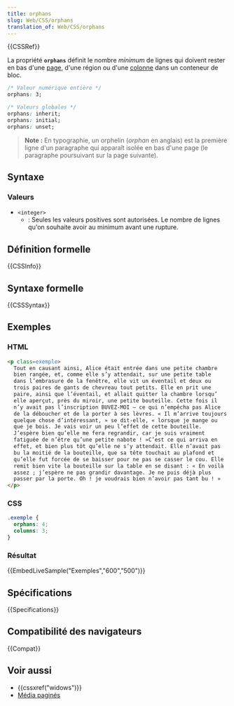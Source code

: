 ```yaml
---
title: orphans
slug: Web/CSS/orphans
translation_of: Web/CSS/orphans
---
```


{{CSSRef}}

La propriété **`orphans`** définit le nombre _minimum_ de lignes qui doivent rester en bas d'une [page](/fr/docs/Web/CSS/M%C3%A9dia_pagin%C3%A9s), d'une région ou d'une [colonne](/fr/docs/Web/CSS/Colonnes_CSS) dans un conteneur de bloc.

```css
/* Valeur numérique entière */
orphans: 3;

/* Valeurs globales */
orphans: inherit;
orphans: initial;
orphans: unset;
```

> **Note :** En typographie, un orphelin (_orphan_ en anglais) est la première ligne d'un paragraphe qui apparaît isolée en bas d'une page (le paragraphe poursuivant sur la page suivante).

## Syntaxe

### Valeurs

- `<integer>`
  - : Seules les valeurs positives sont autorisées. Le nombre de lignes qu'on souhaite avoir au minimum avant une rupture.

## Définition formelle

{{CSSInfo}}

## Syntaxe formelle

{{CSSSyntax}}

## Exemples

### HTML

```html
<p class=exemple>
  Tout en causant ainsi, Alice était entrée dans une petite chambre
  bien rangée, et, comme elle s’y attendait, sur une petite table
  dans l’embrasure de la fenêtre, elle vit un éventail et deux ou
  trois paires de gants de chevreau tout petits. Elle en prit une
  paire, ainsi que l’éventail, et allait quitter la chambre lorsqu’
  elle aperçut, près du miroir, une petite bouteille. Cette fois il
  n’y avait pas l’inscription BUVEZ-MOI — ce qui n’empêcha pas Alice
  de la déboucher et de la porter à ses lèvres. « Il m’arrive toujours
  quelque chose d’intéressant, » se dit-elle, « lorsque je mange ou
  que je bois. Je vais voir un peu l’effet de cette bouteille.
  J’espère bien qu’elle me fera regrandir, car je suis vraiment
  fatiguée de n’être qu’une petite nabote ! »C’est ce qui arriva en
  effet, et bien plus tôt qu’elle ne s’y attendait. Elle n’avait pas
  bu la moitié de la bouteille, que sa tête touchait au plafond et
  qu’elle fut forcée de se baisser pour ne pas se casser le cou. Elle
  remit bien vite la bouteille sur la table en se disant : « En voilà
  assez ; j’espère ne pas grandir davantage. Je ne puis déjà plus
  passer par la porte. Oh ! je voudrais bien n’avoir pas tant bu ! »
</p>
```

### CSS

```css
.exemple {
  orphans: 4;
  columns: 3;
}
```

### Résultat

{{EmbedLiveSample("Exemples","600","500")}}

## Spécifications

{{Specifications}}

## Compatibilité des navigateurs

{{Compat}}

## Voir aussi

- {{cssxref("widows")}}
- [Média paginés](/fr/docs/Web/CSS/Média_paginés)
